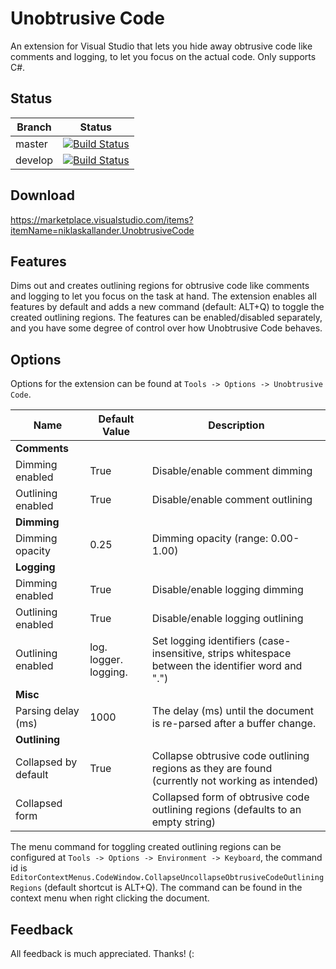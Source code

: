 # Unobtrusive Code
An extension for Visual Studio that lets you hide away obtrusive code like comments and logging, to let you focus on the actual code. Only supports C#.

## Status
Branch  | Status
------- | ------
master  | [![Build Status](https://dev.azure.com/nkallander/Unobtrusive%20Code/_apis/build/status/niklaskallander.vs-unobtrusive-code?branchName=master)](https://dev.azure.com/nkallander/Unobtrusive%20Code/_build/latest?definitionId=3&branchName=master)
develop | [![Build Status](https://dev.azure.com/nkallander/Unobtrusive%20Code/_apis/build/status/niklaskallander.vs-unobtrusive-code?branchName=develop)](https://dev.azure.com/nkallander/Unobtrusive%20Code/_build/latest?definitionId=3&branchName=develop)

## Download
https://marketplace.visualstudio.com/items?itemName=niklaskallander.UnobtrusiveCode

## Features
Dims out and creates outlining regions for obtrusive code like comments and logging to let you focus on the task at hand. The extension enables all features by default and adds a new command (default: ALT+Q) to toggle the created outlining regions. The features can be enabled/disabled separately, and you have some degree of control over how Unobtrusive Code behaves.

## Options
Options for the extension can be found at `Tools -> Options -> Unobtrusive Code`.

Name                     | Default Value         | Description
------------------------ | --------------------- | -----------
**Comments**             |                       |
Dimming enabled          | True                  | Disable/enable comment dimming
Outlining enabled        | True                  | Disable/enable comment outlining
**Dimming**              |                       |
Dimming opacity          | 0.25                  | Dimming opacity (range: 0.00-1.00)
**Logging**              |                       |
Dimming enabled          | True                  | Disable/enable logging dimming
Outlining enabled        | True                  | Disable/enable logging outlining
Outlining enabled        | log. logger. logging. | Set logging identifiers (case-insensitive, strips whitespace between the identifier word and ".")
**Misc**                 |                       |
Parsing delay (ms)       | 1000                  | The delay (ms) until the document is re-parsed after a buffer change.
**Outlining**            |                       |
Collapsed by default     | True                  | Collapse obtrusive code outlining regions as they are found (currently not working as intended)
Collapsed form           |                       | Collapsed form of obtrusive code outlining regions (defaults to an empty string)

The menu command for toggling created outlining regions can be configured at `Tools -> Options -> Environment -> Keyboard`, the command id is `EditorContextMenus.CodeWindow.CollapseUncollapseObtrusiveCodeOutliningRegions` (default shortcut is ALT+Q). The command can be found in the context menu when right clicking the document.

## Feedback
All feedback is much appreciated. Thanks! (:

